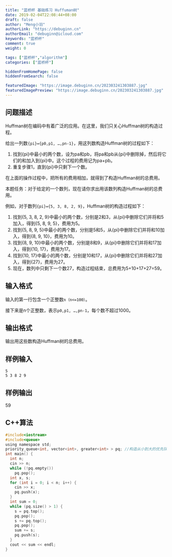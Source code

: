 ```yaml
---
title: "蓝桥杯 基础练习 Huffuman树"
date: 2019-02-04T22:08:44+08:00
draft: false
author: "Meng小羽"
authorLink: "https://debuginn.cn"
authorEmail: "debuginn@icloud.com"
keywords: "蓝桥杯"
comment: true
weight: 0

tags: ["蓝桥杯","algorithm"]
categories: ["蓝桥杯"]

hiddenFromHomePage: false
hiddenFromSearch: false

featuredImage: "https://image.debuginn.cn/202303241303887.jpg"
featuredImagePreview: "https://image.debuginn.cn/202303241303887.jpg"
---
```


## 问题描述

Huffman树在编码中有着广泛的应用。在这里，我们只关心Huffman树的构造过程。 

给出一列数`{pi}={p0,p1, …,pn-1}`，用这列数构造Huffman树的过程如下：

1. 找到{pi}中最小的两个数，设为pa和pb，将pa和pb从{pi}中删除掉，然后将它们的和加入到{pi}中。这个过程的费用记为pa+pb。
2. 重复步骤1，直到{pi}中只剩下一个数。

在上面的操作过程中，把所有的费用相加，就得到了构造Huffman树的总费用。

本题任务：对于给定的一个数列，现在请你求出用该数列构造Huffman树的总费用。

例如，对于数列`{pi}={5, 3, 8, 2, 9}`，Huffman树的构造过程如下：

1. 找到{5, 3, 8, 2, 9}中最小的两个数，分别是2和3，从{pi}中删除它们并将和5加入，得到{5, 8, 9, 5}，费用为5。 
2. 找到{5, 8, 9, 5}中最小的两个数，分别是5和5，从{pi}中删除它们并将和10加入，得到{8, 9, 10}，费用为10。
3. 找到{8, 9, 10}中最小的两个数，分别是8和9，从{pi}中删除它们并将和17加入，得到{10, 17}，费用为17。 
4. 找到{10, 17}中最小的两个数，分别是10和17，从{pi}中删除它们并将和27加入，得到{27}，费用为27。 
5. 现在，数列中只剩下一个数27，构造过程结束，总费用为5+10+17+27=59。

## 输入格式

输入的第一行包含一个正整数`n（n<=100）`。

接下来是n个正整数，表示`p0,p1, …,pn-1`，每个数不超过1000。

## 输出格式

输出用这些数构造Huffman树的总费用。

## 样例输入

```shell
5
5 3 8 2 9
```

## 样例输出

59

## C++算法

```c
#include<iostream>
#include<queue>
using namespace std;
priority_queue<int, vector<int>, greater<int> > pq; //构造从小到大的优先队列 
int main() {
  int n;
  cin >> n;
  while (!pq.empty())
    pq.pop();
  int x, s;
  for (int i = 0; i < n; i++) {
    cin >> x;
    pq.push(x); 
  } 
  int sum = 0;
  while (pq.size() > 1) {
    s = pq.top();
    pq.pop();
    s += pq.top();
    pq.pop();
    sum += s;
    pq.push(s);
  }
  cout << sum << endl;
}
```